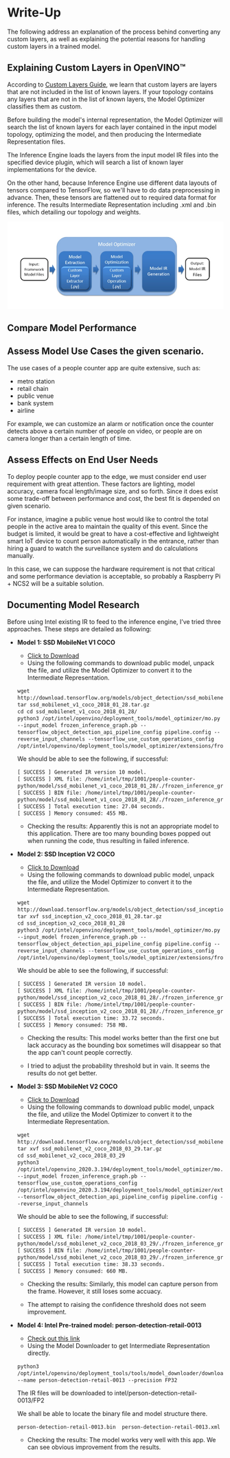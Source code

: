 # Write-Up

The following address an explanation of the process behind converting any custom layers, as well as explaining the potential reasons for handling custom layers in a trained model.

## Explaining Custom Layers in OpenVINO™

According to [Custom Layers Guide](https://docs.openvinotoolkit.org/latest/openvino_docs_HOWTO_Custom_Layers_Guide.html), we learn that custom layers are layers that are not included in the list of known layers. If your topology contains any layers that are not in the list of known layers, the Model Optimizer classifies them as custom.

Before building the model's internal representation, the Model Optimizer will search the list of known layers for each layer contained in the input model topology, optimizing the model, and then producing the Intermediate Representation files.

The Inference Engine loads the layers from the input model IR files into the specified device plugin, which will search a list of known layer implementations for the device.

On the other hand, because Inference Engine use different data layouts of tensors compared to TensorFlow, so we'll have to do data preprocessing in advance. Then, these tensors are flattened out to required data format for inference. The results Intermediate Representation including .xml and .bin files, which detailing our topology and weights.

![custom_layer](./images/custom_layer.jpg)

## Compare Model Performance



## Assess Model Use Cases the given scenario.

The use cases of a people counter app are quite extensive, such as:
- metro station
- retail chain
- public venue
- bank system
- airline

For example, we can customize an alarm or notification once the counter detects above a certain number of people on video, or people are on camera longer than a certain length of time.

## Assess Effects on End User Needs

To deploy people counter app to the edge, we must consider end user requirement with great attention. These factors are lighting, model accuracy, camera focal length/image size, and so forth. Since it does exist some trade-off between performance and cost, the best fit is depended on given scenario.

For instance, imagine a public venue host would like to control the total people in the active area to maintain the quality of this event. Since the budget is limited, it would be great to have a cost-effective and lightweight smart IoT device to count person automatically in the entrance, rather than hiring a guard to watch the surveillance system and do calculations manually. 

In this case, we can suppose the hardware requirement is not that critical and some performance deviation is acceptable, so probably a Raspberry Pi + NCS2 will be a suitable solution.

## Documenting Model Research

Before using Intel existing IR to feed to the inference engine, I’ve tried three approaches. These steps are detailed as following:


- **Model 1: SSD MobileNet V1 COCO**
  - [Click to Download](http://download.tensorflow.org/models/object_detection/ssd_mobilenet_v1_coco_2018_01_28.tar.gz)
  - Using the following commands to download public model, unpack the file, and utilize the Model Optimizer to convert it to the Intermediate Representation.
  
  ```
  wget http://download.tensorflow.org/models/object_detection/ssd_mobilenet_v1_coco_2018_01_28.tar.gz
  tar ssd_mobilenet_v1_coco_2018_01_28.tar.gz
  cd cd ssd_mobilenet_v1_coco_2018_01_28/
  python3 /opt/intel/openvino/deployment_tools/model_optimizer/mo.py --input_model frozen_inference_graph.pb --tensorflow_object_detection_api_pipeline_config pipeline.config --reverse_input_channels --tensorflow_use_custom_operations_config /opt/intel/openvino/deployment_tools/model_optimizer/extensions/front/tf/ssd_support.json
  ```
  
  We should be able to see the following, if successful:
  
  ```
  [ SUCCESS ] Generated IR version 10 model.
  [ SUCCESS ] XML file: /home/intel/tmp/1001/people-counter-python/model/ssd_mobilenet_v1_coco_2018_01_28/./frozen_inference_graph.xml
  [ SUCCESS ] BIN file: /home/intel/tmp/1001/people-counter-python/model/ssd_mobilenet_v1_coco_2018_01_28/./frozen_inference_graph.bin
  [ SUCCESS ] Total execution time: 27.04 seconds. 
  [ SUCCESS ] Memory consumed: 455 MB.
  ```
  
  - Checking the results: Apparently this is not an appropriate model to this application. There are too many bounding boxes popped out when running the code, thus resulting in failed inference.
  
- **Model 2: SSD Inception V2 COCO**
  - [Click to Download](http://download.tensorflow.org/models/object_detection/ssd_inception_v2_coco_2018_01_28.tar.gz)
  - Using the following commands to download public model, unpack the file, and utilize the Model Optimizer to convert it to the Intermediate Representation.
  
  ```
  wget http://download.tensorflow.org/models/object_detection/ssd_inception_v2_coco_2018_01_28.tar.gz
  tar xvf ssd_inception_v2_coco_2018_01_28.tar.gz
  cd ssd_inception_v2_coco_2018_01_28
  python3 /opt/intel/openvino/deployment_tools/model_optimizer/mo.py --input_model frozen_inference_graph.pb --tensorflow_object_detection_api_pipeline_config pipeline.config --reverse_input_channels --tensorflow_use_custom_operations_config /opt/intel/openvino/deployment_tools/model_optimizer/extensions/front/tf/ssd_v2_support.json
  ```

  We should be able to see the following, if successful:
  
  ```
  [ SUCCESS ] Generated IR version 10 model.
  [ SUCCESS ] XML file: /home/intel/tmp/1001/people-counter-python/model/ssd_inception_v2_coco_2018_01_28/./frozen_inference_graph.xml
  [ SUCCESS ] BIN file: /home/intel/tmp/1001/people-counter-python/model/ssd_inception_v2_coco_2018_01_28/./frozen_inference_graph.bin
  [ SUCCESS ] Total execution time: 33.72 seconds. 
  [ SUCCESS ] Memory consumed: 758 MB.
  ```

  - Checking the results: This model works better than the first one but lack accuracy as the bounding box sometimes will disappear so that the app can't count people correctly. 
  
  - I tried to adjust the probability threshold but in vain. It seems the results do not get better.

- **Model 3: SSD MobileNet V2 COCO**
  - [Click to Download](http://download.tensorflow.org/models/object_detection/ssd_mobilenet_v2_coco_2018_03_29.tar.gz)
  - Using the following commands to download public model, unpack the file, and utilize the Model Optimizer to convert it to the Intermediate Representation.
  
  ```
  wget http://download.tensorflow.org/models/object_detection/ssd_mobilenet_v2_coco_2018_03_29.tar.gz
  tar xvf ssd_mobilenet_v2_coco_2018_03_29.tar.gz
  cd ssd_mobilenet_v2_coco_2018_03_29
  python3 /opt/intel/openvino_2020.3.194/deployment_tools/model_optimizer/mo.py --input_model frozen_inference_graph.pb --tensorflow_use_custom_operations_config /opt/intel/openvino_2020.3.194/deployment_tools/model_optimizer/extensions/front/tf/ssd_v2_support.json --tensorflow_object_detection_api_pipeline_config pipeline.config --reverse_input_channels
  ```

  We should be able to see the following, if successful:
  
  ```
  [ SUCCESS ] Generated IR version 10 model.
  [ SUCCESS ] XML file: /home/intel/tmp/1001/people-counter-python/model/ssd_mobilenet_v2_coco_2018_03_29/./frozen_inference_graph.xml
  [ SUCCESS ] BIN file: /home/intel/tmp/1001/people-counter-python/model/ssd_mobilenet_v2_coco_2018_03_29/./frozen_inference_graph.bin
  [ SUCCESS ] Total execution time: 38.33 seconds. 
  [ SUCCESS ] Memory consumed: 660 MB.
  ```
  
  - Checking the results: Similarly, this model can capture person from the frame. However, it still loses some accuacy.
  
  - The attempt to raising the confidence threshold does not seem improvement.
  
- **Model 4: Intel Pre-trained model: person-detection-retail-0013**
  - [Check out this link](https://docs.openvinotoolkit.org/latest/omz_models_intel_person_detection_retail_0013_description_person_detection_retail_0013.html)
  - Using the Model Downloader to get Intermediate Representation directly.
  
  ```
  python3 /opt/intel/openvino/deployment_tools/tools/model_downloader/downloader.py --name person-detection-retail-0013 --precision FP32
  ```

  The IR files will be downloaded to intel/person-detection-retail-0013/FP2
  
  We shall be able to locate the binary file and model structure there.
  ```
  person-detection-retail-0013.bin  person-detection-retail-0013.xml
  ```
  
  - Checking the results: The model works very well with this app. We can see obvious improvement from the results.
